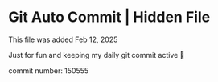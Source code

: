 # Git Auto Commit | Hidden File

This file was added Feb 12, 2025

Just for fun and keeping my daily git commit active 🤪

commit number: 150555

